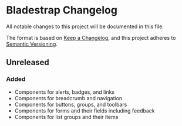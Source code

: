 # Bladestrap Changelog

All notable changes to this project will be documented in this file.

The format is based on [Keep a Changelog](https://keepachangelog.com/en/1.1.0/),
and this project adheres to [Semantic Versioning](https://semver.org/spec/v2.0.0.html).


## Unreleased

### Added
- Components for alerts, badges, and links
- Components for breadcrumb and navigation
- Components for buttons, groups, and toolbars
- Components for forms and their fields including feedback
- Components for list groups and their items
